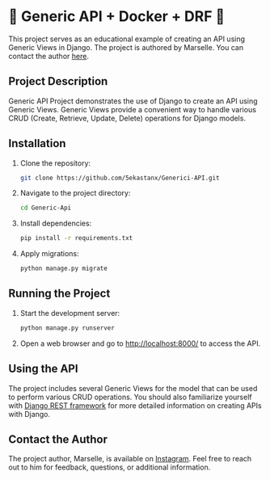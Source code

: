 # 🌟 Generic API + Docker + DRF 🚀 

This project serves as an educational example of creating an API using Generic Views in Django. The project is authored by Marselle. You can contact the author [here](https://instagram.com/5ekastan).
 
## Project Description 
 
Generic API Project demonstrates the use of Django to create an API using Generic Views. Generic Views provide a convenient way to handle various CRUD (Create, Retrieve, Update, Delete) operations for Django models.

## Installation 
 
1. Clone the repository: 

    ```bash
    git clone https://github.com/5ekastanx/Generici-API.git
    ```

2. Navigate to the project directory:

    ```bash
    cd Generic-Api
    ```

3. Install dependencies:

    ```bash
    pip install -r requirements.txt
    ```

4. Apply migrations:

    ```bash
    python manage.py migrate
    ```

## Running the Project

1. Start the development server:

    ```bash
    python manage.py runserver
    ```

2. Open a web browser and go to [http://localhost:8000/](http://localhost:8000/) to access the API.

## Using the API

The project includes several Generic Views for the model that can be used to perform various CRUD operations. You should also familiarize yourself with [Django REST framework](https://www.django-rest-framework.org/) for more detailed information on creating APIs with Django.

## Contact the Author

The project author, Marselle, is available on [Instagram](https://instagram.com/5ekastan). Feel free to reach out to him for feedback, questions, or additional information.
